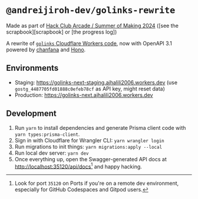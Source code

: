 # `@andreijiroh-dev/golinks-rewrite`

Made as part of [Hack Club Arcade / Summer of Making 2024](https://hackclub.com/arcade) ([see the scrapbook][scrapbook] or [the progress log])

A rewrite of [`golinks` Cloudflare Workers code](../golinks/), now with OpenAPI 3.1
powered by [chanfana](https://github.com/cloudflare/chanfana) and
[Hono](https://github.com/honojs/hono).

## Environments

* Staging: https://golinks-next-staging.ajhalili2006.workers.dev (use `gostg_4487705fd01888c0efeb78cf` as API key, might reset data)
* Production: https://golinks-next.ajhalili2006.workers.dev

## Development

1. Run `yarn` to install dependencies and generate Prisma client code with `yarn types:prisma-client`.
2. Sign in with Cloudflare for Wrangler CLI: `yarn wrangler login`
3. Run migrations to init things: `yarn migrations:apply --local`
4. Run local dev server: `yarn dev`
5. Once everything up, open the Swagger-generated API docs at <http://localhost:35120/api/docs>[^1] and happy hacking.

[^1]: Look for port `35120` on Ports if you're on a remote dev environment, especially for GitHub Codespaces and Gitpod users.
